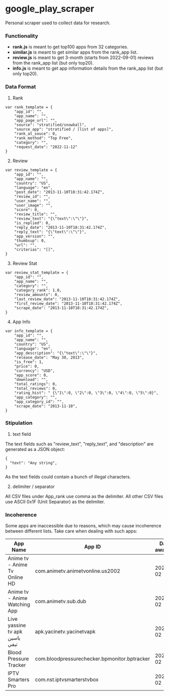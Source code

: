 # google_play_scraper
Personal scraper used to collect data for research.


### Functionality 

- **rank.js** is meant to get top100 apps from 32 categories.
- **similar.js** is meant to get similar apps from the rank_app list.
- **review.js** is meant to get 3-month (starts from 2022-09-01) reviews from the rank_app list (but only top20). 
- **info.js** is meant to get app information details from the rank_app list (but only top20). 

### Data Format

1. Rank

``` JS
var rank_template = {
    "app_id": "",
    "app_name": "",
    "app_page_url": "",
    "source": "stratified/snowball",
    "source_app": "stratified / [list of apps]",
    "rank_at_souce": 0,
    "rank_method": "Top Free",
    "category": "",
    "request_date": "2022-11-12"
}
  ```

2. Review

``` JS
var review_template = {
    "app_id": "",
    "app_name": "",
    "country": "US",
    "language": "en",
    "post_date": "2013-11-10T18:31:42.174Z",
    "review_id": "",
    "user_name": "",
    "user_image": "",
    "score": 0,
    "review_title": "",
    "review_text": "{\"text\":\"\"}",
    "is_replied": 0,
    "reply_date": "2013-11-10T18:31:42.174Z",
    "reply_text": "{\"text\":\"\"}",
    "app_version": "",
    "thumbsup": 0,
    "url": "",
    "criterias": "[]",
}
```

3. Review Stat

``` JS
var review_stat_template = {
    "app_id": "",
    "app_name": "",
    "category": "",
    "category_rank": 1.0,
    "review_amounts": 0,
    "last_review_date": "2013-11-10T18:31:42.174Z",
    "first_review_date": "2013-11-10T18:31:42.174Z",
    "scrape_date": "2013-11-10T18:31:42.174Z",
}
```

4. App Info

``` JS
var info_template = {
    "app_id": "",
    "app_name": "",
    "country": "US",
    "language": "en",
    "app_description": "{\"text\":\"\"}",
    "release_date": "May 30, 2013",
    "is_free": 1,
    "price": 0,
    "currency": "USD",
    "app_score": 0,
    "download": "",
    "total_ratings": 0,
    "total_reviews": 0,
    "rating_hist": " {\"1\":0, \"2\":0, \"3\":0, \"4\":0, \"5\":0}",
    "app_category": "",
    "app_category_id": "",
    "scrape_date": "2013-11-10",
}
```

### Stipulation

1. text field

The text fields such as "review_text", "reply_text", and "description" are generated as a JSON object:
```
{
  "text": "Any string",
}
```
As the text fields could contain a bunch of illegal characters.
  
2. delimiter / separator

All CSV files under App_rank use comma as the delimiter.
All other CSV files use ASCII 0x1F (Unit Separator) as the delimiter.
   
  
### Incoherence

Some apps are inaccessible due to reasons, which may cause incoherence between different lists. Take care when dealing with such apps:

| App Name                                   | App ID                                            | Date of awareness |
| -----------                                | -----------                                       | -----------       |
| Anime tv - Anime Tv Online HD              | com.animetv.animetvonline.us2002                  | 2023-01-02        |
| Anime tv - Anime Watching App              | com.animetv.sub.dub                               | 2023-01-02        |
| Live yassine tv apk ياسين تيفي             | apk.yacinetv.yacinetvapk                          | 2023-01-02        |
| Blood Pressure Tracker                     | com.bloodpressurechecker.bpmonitor.bptracker      | 2023-01-02        |
| IPTV Smarters Pro                          | com.nst.iptvsmarterstvbox                         | 2023-01-02        |



